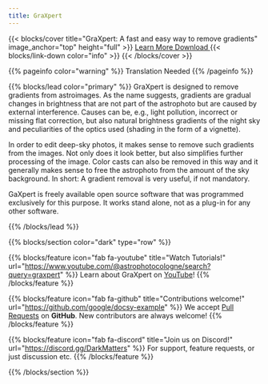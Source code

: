 ```yaml
---
title: GraXpert
---
```


{{< blocks/cover title="GraXpert: A fast and easy way to remove gradients" image_anchor="top" height="full" >}}
<a class="btn btn-lg btn-primary me-3 mb-4" href="/docs/">
  Learn More <i class="fas fa-arrow-alt-circle-right ms-2"></i>
</a>
<a class="btn btn-lg btn-secondary me-3 mb-4" href="https://github.com/Steffenhir/GraXpert/releases/latest">
  Download <i class="fab fa-github ms-2 "></i>
</a>
{{< blocks/link-down color="info" >}}
{{< /blocks/cover >}}


{{% pageinfo color="warning" %}}
Translation Needed
{{% /pageinfo %}}


{{% blocks/lead color="primary" %}}
GraXpert is designed to remove gradients from astroimages. As the name suggests, gradients are gradual changes in brightness that are not part of the astrophoto but are caused by external interference. Causes can be, e.g., light pollution, incorrect or missing flat correction, but also natural brightness gradients of the night sky and peculiarities of the optics used (shading in the form of a vignette).

In order to edit deep-sky photos, it makes sense to remove such gradients from the images. Not only does it look better, but also simplifies further processing of the image. Color casts can also be removed in this way and it generally makes sense to free the astrophoto from the amount of the sky background. In short: A gradient removal is very useful, if not mandatory.

GaXpert is freely available open source software that was programmed exclusively for this purpose. It works stand alone, not as a plug-in for any other software.

{{% /blocks/lead %}}


{{% blocks/section color="dark" type="row" %}}

{{% blocks/feature icon="fab fa-youtube" title="Watch Tutorials!" url="https://www.youtube.com/@astrophotocologne/search?query=graxpert" %}}
Learn about GraXpert on [YouTube](https://www.youtube.com/@astrophotocologne/search?query=graxpert)!
{{% /blocks/feature %}}


{{% blocks/feature icon="fab fa-github" title="Contributions welcome!" url="https://github.com/google/docsy-example" %}}
We accept [Pull Requests](https://github.com/Steffenhir/GraXpert/pulls) on **GitHub**. New contributors are always welcome!
{{% /blocks/feature %}}


{{% blocks/feature icon="fab fa-discord" title="Join us on Discord!" url="https://discord.gg/DarkMatters" %}}
For support, feature requests, or just discussion etc.
{{% /blocks/feature %}}


{{% /blocks/section %}}

